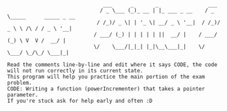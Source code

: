                                    ___      _       _                ___                       
                                  / _ \___ (_)_ __ | |_ ___ _ __    / _ \_____      _____ _ __ 
                                 / /_)/ _ \| | '_ \| __/ _ \ '__|  / /_)/ _ \ \ /\ / / _ \ '__|
                                / ___/ (_) | | | | | ||  __/ |    / ___/ (_) \ V  V /  __/ |   
                                \/    \___/|_|_| |_|\__\___|_|    \/    \___/ \_/\_/ \___|_|   

    Read the comments line-by-line and edit where it says CODE, the code will not run correctly in its current state.
    This program will help you practice the main portion of the exam problem.
    CODE: Writing a function (powerIncrementer) that takes a pointer parameter.
    If you're stuck ask for help early and often :D

